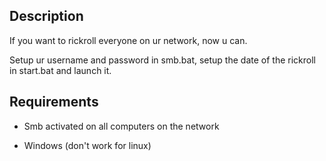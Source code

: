 ## Description

If you want to rickroll everyone on ur network, now u can.

Setup ur username and password in smb.bat, setup the date of the rickroll in start.bat and launch it.

## Requirements

- Smb activated on all computers on the network

- Windows (don't work for linux)
